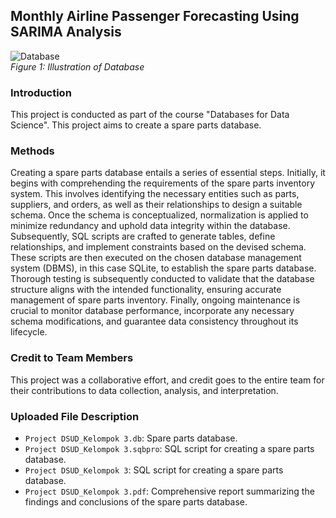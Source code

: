 ## Monthly Airline Passenger Forecasting Using SARIMA Analysis

![Database](https://cdn.dribbble.com/users/1962791/screenshots/5534733/database-4.jpg) <br>
*Figure 1: Illustration of Database*

### Introduction

This project is conducted as part of the course "Databases for Data Science". This project aims to create a spare parts database.

### Methods
Creating a spare parts database entails a series of essential steps. Initially, it begins with comprehending the requirements of the spare parts inventory system. This involves identifying the necessary entities such as parts, suppliers, and orders, as well as their relationships to design a suitable schema. Once the schema is conceptualized, normalization is applied to minimize redundancy and uphold data integrity within the database. Subsequently, SQL scripts are crafted to generate tables, define relationships, and implement constraints based on the devised schema. These scripts are then executed on the chosen database management system (DBMS), in this case SQLite, to establish the spare parts database. Thorough testing is subsequently conducted to validate that the database structure aligns with the intended functionality, ensuring accurate management of spare parts inventory. Finally, ongoing maintenance is crucial to monitor database performance, incorporate any necessary schema modifications, and guarantee data consistency throughout its lifecycle.

### Credit to Team Members
This project was a collaborative effort, and credit goes to the entire team for their contributions to data collection, analysis, and interpretation.

### Uploaded File Description
- `Project DSUD_Kelompok 3.db`: Spare parts database.
- `Project DSUD_Kelompok 3.sqbpro`: SQL script for creating a spare parts database.
- `Project DSUD_Kelompok 3`: SQL script for creating a spare parts database.
- `Project DSUD_Kelompok 3.pdf`: Comprehensive report summarizing the findings and conclusions of the spare parts database.
